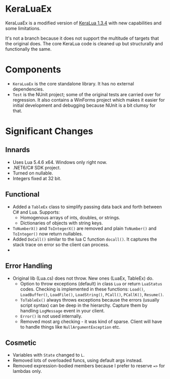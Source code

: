# KeraLuaEx

KeraLuaEx is a modified version of [KeraLua 1.3.4](https://github.com/NLua/KeraLua/tree/v1.3.4)
with new capabilities and some limitations.

It's not a branch because it does not support the multitude of targets that the original does.
The core KeraLua code is cleaned up but structurally and functionally the same.

# Components
- `KeraLuaEx` is the core standalone library. It has no external dependencies.
- `Test` is the NUnit project; some of the original tests are carried over for regression.
  It also contains a WinForms project which makes it easier for initial development
  and debugging because NUnit is a bit clumsy for that.

# Significant Changes

## Innards
- Uses Lua 5.4.6 x64. Windows only right now.
- .NET6/C# SDK project.
- Turned on nullable.
- Integers fixed at 32 bit.

## Functional
- Added a `TableEx` class to simplify passing data back and forth between C# and Lua. Supports:
  - Homogenous arrays of ints, doubles, or strings.
  - Dictionaries of objects with string keys.
- `ToNumberX()` and `ToIntegerX()` are removed and plain `ToNumber()` and `ToInteger()` now return nullables.
- Added `DoCall()` similar to the lua C function `docall()`. It captures the stack trace on error so the client can process.
- 
## Error Handling
- Original lib (Lua.cs) does not throw. New ones (LuaEx, TableEx) do.
  - Option to throw exceptions (default) in class `Lua` or return `LuaStatus` codes. Checking is implemented in these functions:
        `Load()`, `LoadBuffer()`, `LoadFile()`, `LoadString()`, `PCall()`, `PCallK()`, `Resume()`.
  -  `ToTableEx()` always throws exceptions because the errors (usually script syntax) can be deep in the hierarchy.
     Capture them by handling `LogMessage` event in your client.
  - `Error()` is not used internally.
  - Removed most arg checking - it was kind of sparse. Client will have to handle things like `NullArgumentException` etc.

## Cosmetic
- Variables with `State` changed to `L`.
- Removed lots of overloaded funcs, using default args instead.
- Removed expression-bodied members because I prefer to reserve `=>` for lambdas only.

